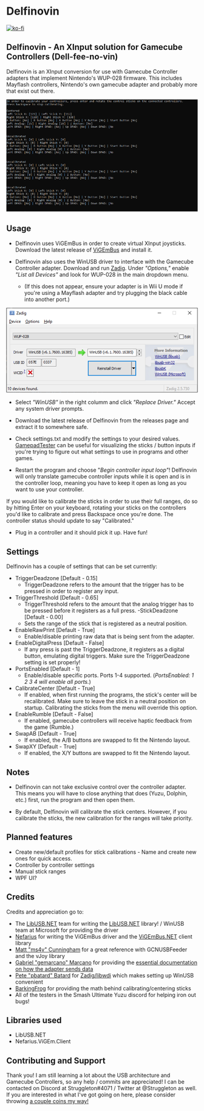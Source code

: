 # Delfinovin 
[![ko-fi](https://ko-fi.com/img/githubbutton_sm.svg)](https://ko-fi.com/C0C43E4IB)

Delfinovin - An XInput solution for Gamecube Controllers (Dell-fee-no-vin)
------------
Delfinovin is an XInput conversion for use with Gamecube Controller adapters that implement Nintendo's WUP-028 firmware.
This includes Mayflash controllers, Nintendo's own gamecube adapter and probably more that exist out there.

![](https://github.com/Struggleton/Delfinovin/blob/event-cleanup/DelfinovinActX2/resources/DelfinovinDebugScreenshot.png)

## Usage
- Delfinovin uses ViGEmBus in order to create virtual XInput joysticks. Download the latest release of [ViGEmBus](https://github.com/ViGEm/ViGEmBus/releases/tag/setup-v1.16.116 "ViGEmBus") and install it.

- Delfinovin also uses the WinUSB driver to interface with the Gamecube Controller adapter. Download and run [Zadig](https://zadig.akeo.ie/ "Zadig"). Under *"Options,"* enable *"List all Devices"* and look for WUP-028 in the main dropdown menu.

	- (If this does not appear, ensure your adapter is in Wii U mode if you're using a Mayflash adapter and try plugging the black cable into another port.)

![](https://github.com/Struggleton/Delfinovin/blob/event-cleanup/DelfinovinActX2/resources/Zadig%20Icon.png)
- Select *"WinUSB"* in the right columm and click *"Replace Driver."* Accept any system driver prompts. 

- Download the latest release of Delfinovin from the releases page and extract it to somewhere safe. 

- Check settings.txt and modify the settings to your desired values. [GamepadTester](https://gamepad-tester.com/ "Gamepad Tester") can be useful for visualizing the sticks / button inputs if you're trying to figure out what settings to use in programs and other games. 

- Restart the program and choose "*Begin controller input loop"*! Delfinovin will only translate gamecube controller inputs while it is open and is in the controller loop, meaning you have to keep it open as long as you want to use your controller.

If you would like to calibrate the sticks in order to use their full ranges, do so by hitting Enter on your keyboard, rotating your sticks on the controllers you'd like to calibrate and press Backspace once you're done. The controller status should update to say "Calibrated."

- Plug in a controller and it should pick it up. Have fun!

## Settings
Delfinovin has a couple of settings that can be set currently:

- TriggerDeadzone [Default - 0.15]
	-  TriggerDeadzone refers to the amount that the trigger has to be pressed in order to register any input.
- TriggerThreshold [Default - 0.65]
	-  TriggerThreshold refers to the amount that the analog trigger has to be pressed before it registers as a full press.
-StickDeadzone [Default - 0.00]
	-  Sets the range of the stick that is registered as a neutral position.
- EnableRawPrint [Default - True]
	-  Enable/disable printing raw data that is being sent from the adapter.
- EnableDigitalPress [Default - False]
	- If any press is past the TriggerDeadzone, it registers as a digital button, emulating digital triggers. Make sure the TriggerDeadzone setting is set properly!
- PortsEnabled [Default - 1]
	- Enable/disable specific ports. Ports 1-4 supported. (*PortsEnabled: 1 2 3 4 will enable all ports.*)
- CalibrateCenter [Default - True]
	- If enabled, when first running the programs, the stick's center will be recalibrated. Make sure to leave the stick in a neutral position on startup. Calibrating the sticks from the menu will override this option.
- EnableRumble [Default - False]
	- If enabled, gamecube controllers will receive haptic feedback from the game (Rumble.)
- SwapAB [Default - True]
	- If enabled, the A/B buttons are swapped to fit the Nintendo layout.
- SwapXY [Default - True]
	- If enabled, the X/Y buttons are swapped to fit the Nintendo layout.

## Notes
- Delfinovin can not take exclusive control over the controller adapter. This means you will have to close anything that does (Yuzu, Dolphin, etc.) first, run the program and then open them. 

- By default, Delfinovin will calibrate the stick centers. However, if you calibrate the sticks, the new calibration for the ranges will take priority. 


## Planned features
- Create new/default profiles for stick calibrations - Name and create new ones for quick access.
- Controller by controller settings
- Manual stick ranges 
- WPF UI?

## Credits
Credits and appreciation go to:
- The [LibUSB.NET](https://github.com/LibUsbDotNet) team for writing the [LibUSB.NET](https://github.com/LibUsbDotNet/LibUsbDotNet) library! / WinUSB team at Microsoft for providing the driver
- [Nefarius](https://github.com/nefarius) for writing the ViGEmBus driver and the [ViGEmBus.NET](https://github.com/ViGEm/ViGEm.NET) client library
- [Matt "ms4v" Cunningham](https://bitbucket.org/elmassivo/) for a great reference with GCNUSBFeeder and the vJoy library
- [Gabriel "gemarcano" Marcano](https://github.com/gemarcano) for providing the [essential documentation on how the adapter sends data](https://github.com/gemarcano/GCN_Adapter-Driver/tree/master/docs)
- [Pete "pbatard" Batard](https://github.com/pbatard) for [Zadig/libwdi](https://github.com/pbatard/libwdi) which makes setting up WinUSB convenient
- [BarkingFrog](https://twitter.com/Barking_Frogssb) for providing the math behind calibrating/centering sticks
- All of the testers in the Smash Ultimate Yuzu discord for helping iron out bugs!

## Libraries used
- LibUSB.NET
- Nefarius.ViGEm.Client

## Contributing and Support
Thank you! I am still learning a lot about the USB architecture and Gamecube Controllers, so any help / commits are appreciated! I can be contacted on Discord at Struggleton#4071 / Twitter at @Struggleton as well. If you are interested in what I've got going on here, please consider throwing [a couple coins my way!](https://ko-fi.com/C0C43E4IB)
